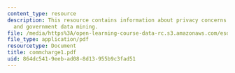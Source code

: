 ```yaml
---
content_type: resource
description: This resource contains information about privacy concerns in corporate
  and government data mining.
file: /media/https%3A/open-learning-course-data-rc.s3.amazonaws.com/esd-10-introduction-to-technology-and-policy-fall-2006/864dc5419eebad088d13955b9c3fad51_commcharge1.pdf
file_type: application/pdf
resourcetype: Document
title: commcharge1.pdf
uid: 864dc541-9eeb-ad08-8d13-955b9c3fad51
---
```

